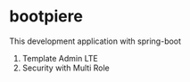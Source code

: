 # bootpiere
This development application with spring-boot
1. Template Admin LTE
2. Security with Multi Role

